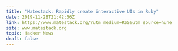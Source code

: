 ```yaml
---
title: "Matestack: Rapidly create interactive UIs in Ruby"
date: 2019-11-28T21:42:56Z
link: https://www.matestack.org/?utm_medium=RSS&utm_source=hune
site: www.matestack.org
topic: Hacker News
draft: false
---
```

